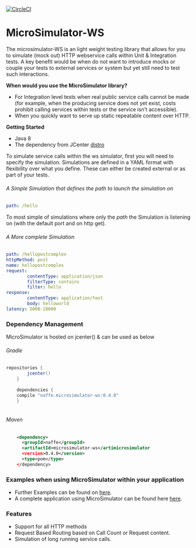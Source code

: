 [![CircleCI](https://circleci.com/gh/naffe/microsimulator-ws.svg?style=svg)](https://circleci.com/gh/naffe/microsimulator-ws)

# MicroSimulator-WS
 
The microsimulator-WS is an light weight testing library that allows for you to simulate (mock out) HTTP webservice calls within Unit & Integration tests. A key benefit would be when do not want to introduce mocks or couple your tests to external services or system but yet still need to test such interactions. 
 
 **When would you use the MicroSimulator library?**

 *	For Integration level tests when real public service calls cannot be made (for example, when the producing service does not yet exist, costs prohibit calling services within tests or the service isn’t accessible).
 *	When you quickly want to serve up static repeatable content over HTTP.

**Getting Started**

*   Java 8
*   The dependency from JCenter [distro](https://github.com/CognitiveJ/wssimulator/releases/download/0.2.12/wssimulator-0.2.12.zip "Download Standalone Version")

To simulate service calls within the ws simulator, first you will need to specify the simulation. Simulations are defined in a YAML format with flexibility over what you define. These can either be created external or as part of your tests. 

###### A Simple Simulation that defines the path to launch the simulation on
```yaml
path: /hello
```
To most simple of simulations where only the _path_ the Simulation is listening on (with the default port and on http get).  


###### A More complete Simulation
```yaml
path: /hellopostcomplex
httpMethod: post
name: hellopostcomplex
request:
        contentType: application/json
        filterType: contains
        filter: hello
response:
        contentType: application/text
        body: helloworld
latency: 5000-10000
```
### Dependency Management

MicroSimulator is hosted on jcenter() & can be used as below

###### Gradle
```groovy
repositories {
        jcenter()
    }
    
    dependencies {
    compile "naffe.microsimulator-ws:0.4.0"    
    }
    
```

###### Maven
```xml
    <dependency>
      <groupId>naffe</groupId>
      <artifactId>microsimulator-ws</artimicrosimulator   
      <version>0.4.0</version>
      <type>pom</type>
    </dependency>
```

### Examples when using MicroSimulator within your application

* Further Examples can be found on [here](https://github.com/naffe/microsimulator-ws/tree/master/src/test/groovy/microsimulator "Tests").
* A complete application using MicroSimulator can be found here [here](https://github.com/CognitiveJ/wssimulator/tree/master/src/test/groovy/microsimulator "Tests").

### Features

* Support for all HTTP methods
* Request Based Routing based on Call Count or Request content.
* Simulation of long running service calls. 

